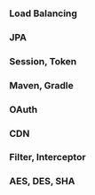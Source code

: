 ### Load Balancing
### JPA
### Session, Token
### Maven, Gradle
### OAuth
### CDN
### Filter, Interceptor
### AES, DES, SHA
